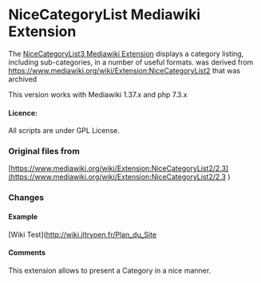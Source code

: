 # NiceCategoryList Mediawiki Extension

The [NiceCategoryList3 Mediawiki Extension](https://www.mediawiki.org/wiki/Extension:NiceCategoryList3)
displays a category listing, including sub-categories, in a number of useful formats.
was derived from https://www.mediawiki.org/wiki/Extension:NiceCategoryList2 that was archived

This version works with Mediawiki 1.37.x and php 7.3.x

#### Licence:

All scripts are under GPL License.


### Original files from

[https://www.mediawiki.org/wiki/Extension:NiceCategoryList2/2.3](https://www.mediawiki.org/wiki/Extension:NiceCategoryList2/2.3
)
### Changes


#### Example
[Wiki Test](http://wiki.jltryoen.fr/Plan_du_Site

#### Comments
This extension allows to present a Category in a nice manner.

